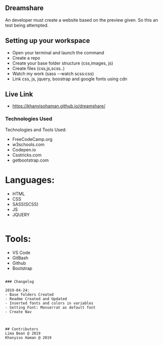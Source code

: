 ## Dreamshare
An developer must create a website based on the preview given. So this an test being attempted.

## Setting up your workspace

- Open your terminal and launch the command
- Create a repo
- Create your base folder structure (css,images, js)
- Create files (css,js,scss..)
- Watch my work (sass --watch scss:css)
- Link css, js, jquery, boostrap and google fonts using cdn

## Live Link
- https://khanyisohaman.github.io/dreamshare/


### Technologies Used

Technologies and Tools Used:

- FreeCodeCamp.org
- w3schools.com
- Codepen.io
- Csstricks.com
- getbootstrap.com

# Languages:

- HTML
- CSS
- SASS(SCSS)
- JS
- JQUERY

```
```
# Tools:

- VS Code
- GitBash
- Github
- Bootstrap


```

### Changelog

2019-04-24:
- Base folders Created
- Readme Created and Updated
- Inserted fonts and colors in variables
- Setting Font: Monserrat as default font
- Create Nav



## Contributors
Lima Bean @ 2019
Khanyiso Haman @ 2019